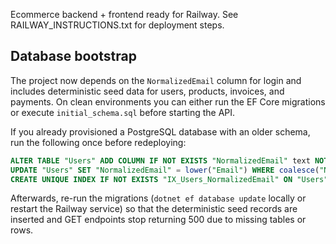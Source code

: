 Ecommerce backend + frontend ready for Railway. See RAILWAY_INSTRUCTIONS.txt for deployment steps.

## Database bootstrap

The project now depends on the `NormalizedEmail` column for login and includes deterministic seed data for users, products, invoices, and payments. On clean environments you can either run the EF Core migrations or execute `initial_schema.sql` before starting the API.

If you already provisioned a PostgreSQL database with an older schema, run the following once before redeploying:

```sql
ALTER TABLE "Users" ADD COLUMN IF NOT EXISTS "NormalizedEmail" text NOT NULL DEFAULT '';
UPDATE "Users" SET "NormalizedEmail" = lower("Email") WHERE coalesce("NormalizedEmail", '') = '';
CREATE UNIQUE INDEX IF NOT EXISTS "IX_Users_NormalizedEmail" ON "Users" ("NormalizedEmail");
```

Afterwards, re-run the migrations (`dotnet ef database update` locally or restart the Railway service) so that the deterministic seed records are inserted and GET endpoints stop returning 500 due to missing tables or rows.
